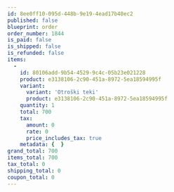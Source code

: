 ```yaml
---
id: 8ee0ff10-095d-448b-9e19-4ead17b40ec2
published: false
blueprint: order
order_number: 1844
is_paid: false
is_shipped: false
is_refunded: false
items:
  -
    id: 80106add-9b54-4529-9c4c-05b23e021228
    product: e3138106-2c90-451a-8972-5ea18594995f
    variant:
      variant: 'Otroški teki'
      product: e3138106-2c90-451a-8972-5ea18594995f
    quantity: 1
    total: 700
    tax:
      amount: 0
      rate: 0
      price_includes_tax: true
    metadata: {  }
grand_total: 700
items_total: 700
tax_total: 0
shipping_total: 0
coupon_total: 0
---
```

